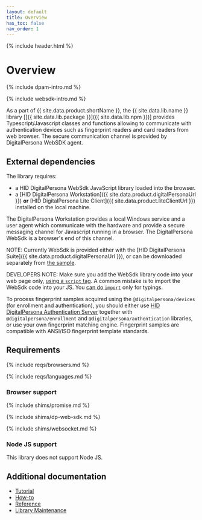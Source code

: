 ```yaml
---
layout: default
title: Overview
has_toc: false
nav_order: 1  
---
```

{% include header.html %}
<BR>  

# Overview
{% include dpam-intro.md %}

{% include websdk-intro.md %}

As a part of {{ site.data.product.shortName }}, the {{ site.data.lib.name }} library
[[{{ site.data.lib.package }}]({{ site.data.lib.npm }})]
provides Typescript/Javascript classes and functions allowing to communicate with authentication 
devices such as fingerprint readers and card readers from web browser. The secure communication 
channel is provided by DigitalPersona WebSDK agent.

## External dependencies

The library requires:
* a HID DigitalPersona WebSdk JavaScript library loaded into the browser.
* a [HID DigitalPersona Workstation]({{ site.data.product.digitalPersonaUrl }})
**or** [HID DigitalPersona Lite Client]({{ site.data.product.liteClientUrl }})
installed on the local machine.

The DigitalPersona Workstation provides a local Windows service and a user agent
which communicate with the hardware and provide a secure messaging channel for Javascript running 
in a browser. The DigitalPersona WebSdk is a browser's end of this channel.

NOTE: Currently WebSdk is provided either with the [HID DigitalPersona Suite]({{ site.data.product.digitalPersonaUrl }}),
or can be downloaded separately from [the sample](https://github.com/hidglobal/digitalpersona-sample-angularjs/tree/2c54be9c09434bdac39298162e4e6ff7316038c7/src/modules/WebSdk).

DEVELOPERS NOTE: Make sure you add the WebSdk library code into your web page only,
[using a `script` tag](https://github.com/hidglobal/digitalpersona-sample-angularjs/blob/2c54be9c09434bdac39298162e4e6ff7316038c7/src/index.html#L31).
A common mistake is to import the WebSdk code into your JS. You [can do `import`](https://github.com/hidglobal/digitalpersona-sample-angularjs/blob/2c54be9c09434bdac39298162e4e6ff7316038c7/src/index.ts#L11) only for typings.

To process fingerprint samples acquired using the `@digitalpersona/devices` (for enrollment and authentication), you should either use [HID DigitalPersona Authentication Server]({{site.data.product.digitalPersonaUrl}}) together with `@digitalpersona/enrollment` and `@digitalpersona/authentication` libraries, or use your own fingerprint matching engine. Fingerprint samples are compatible with ANSI/ISO fingerprint template standards.

## Requirements

{% include reqs/browsers.md %}

{% include reqs/languages.md %}

### Browser support

{% include shims/promise.md %}

{% include shims/dp-web-sdk.md %}

{% include shims/websocket.md %}

### Node JS support

This library does not support Node JS.

## Additional documentation

* [Tutorial](./tutorial.md)
* [How-to](./how-to.md)
* [Reference](./reference.md)
* [Library Maintenance](./maintain/index.md)
